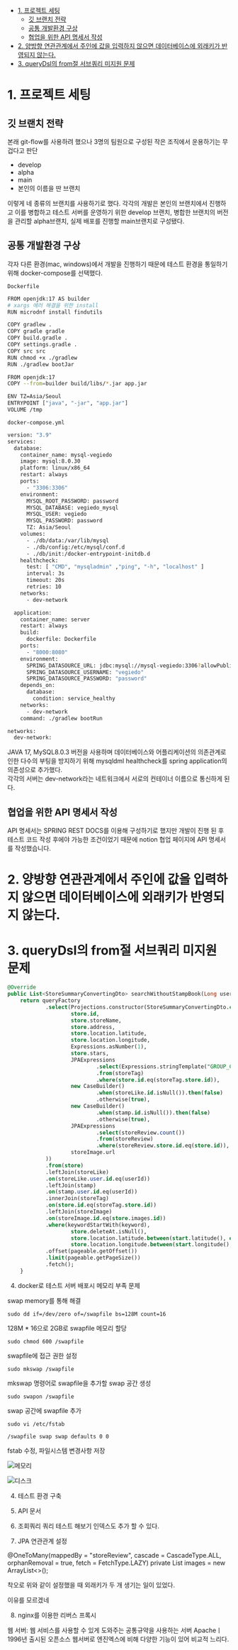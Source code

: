 - [1. 프로젝트 세팅](#1-프로젝트-세팅)
  - [깃 브랜치 전략](#깃-브랜치-전략)
  - [공통 개발환경 구상](#공통-개발환경-구상)
  - [협업을 위한 API 명세서 작성](#협업을-위한-api-명세서-작성)
- [2. 양방향 연관관계에서 주인에 값을 입력하지 않으면 데이터베이스에 외래키가 반영되지 않는다.](#2-양방향-연관관계에서-주인에-값을-입력하지-않으면-데이터베이스에-외래키가-반영되지-않는다)
- [3. queryDsl의 from절 서브쿼리 미지원 문제](#3-querydsl의-from절-서브쿼리-미지원-문제)

# 1. 프로젝트 세팅

## 깃 브랜치 전략
본래 git-flow를 사용하려 했으나 3명의 팀원으로 구성된 작은 조직에서 운용하기는 무겁다고 판단  
- develop
- alpha
- main 
- 본인의 이름을 딴 브랜치

이렇게 네 종류의 브랜치를 사용하기로 했다. 각각의 개발은 본인의 브랜치에서 진행하고 이를 병합하고 테스트 서버를 운영하기 위한 develop 브랜치, 병합한 브랜치의 버전을 관리할 alpha브랜치, 실제 배포를 진행할 main브랜치로 구성됐다.


## 공통 개발환경 구상
각자 다른 환경(mac, windows)에서 개발을 진행하기 때문에 테스트 환경을 통일하기 위해 docker-compose를 선택했다. 

`Dockerfile`
```bash
FROM openjdk:17 AS builder
# xargs 에러 해결을 위한 install
RUN microdnf install findutils

COPY gradlew .
COPY gradle gradle
COPY build.gradle .
COPY settings.gradle .
COPY src src
RUN chmod +x ./gradlew
RUN ./gradlew bootJar

FROM openjdk:17
COPY --from=builder build/libs/*.jar app.jar

ENV TZ=Asia/Seoul
ENTRYPOINT ["java", "-jar", "app.jar"]
VOLUME /tmp
```

`docker-compose.yml`
```bash
version: "3.9"
services:
  database:
    container_name: mysql-vegiedo
    image: mysql:8.0.30
    platform: linux/x86_64
    restart: always
    ports:
      - "3306:3306"
    environment:
      MYSQL_ROOT_PASSWORD: password
      MYSQL_DATABASE: vegiedo_mysql
      MYSQL_USER: vegiedo
      MYSQL_PASSWORD: password
      TZ: Asia/Seoul
    volumes:
      - ./db/data:/var/lib/mysql
      - ./db/config:/etc/mysql/conf.d
      - ./db/init:/docker-entrypoint-initdb.d
    healthcheck:
      test: [ "CMD", "mysqladmin" ,"ping", "-h", "localhost" ]
      interval: 3s
      timeout: 20s
      retries: 10
    networks:
      - dev-network

  application:
    container_name: server
    restart: always
    build:
      dockerfile: Dockerfile
    ports:
      - "8000:8080"
    environment:
      SPRING_DATASOURCE_URL: jdbc:mysql://mysql-vegiedo:3306?allowPublicKeyRetrieval=true
      SPRING_DATASOURCE_USERNAME: "vegiedo"
      SPRING_DATASOURCE_PASSWORD: "password"
    depends_on:
      database:
        condition: service_healthy
    networks:
      - dev-network
    command: ./gradlew bootRun

networks:
  dev-network:

```

JAVA 17, MySQL8.0.3 버전을 사용하며 데이터베이스와 어플리케이션의 의존관계로 인한 다수의 부팅을 방지하기 위해 mysqldml healthcheck를 spring application의 의존성으로 추가했다.  
각각의 서버는 dev-network라는 네트워크에서 서로의 컨테이너 이름으로 통신하게 된다.

## 협업을 위한 API 명세서 작성
API 명세서는 SPRING REST DOCS를 이용해 구성하기로 했지만 개발이 진행 된 후 테스트 코드 작성 후에야 가능한 조건이었기 때문에 notion 협업 페이지에 API 명세서를 작성했습니다.

# 2. 양방향 연관관계에서 주인에 값을 입력하지 않으면 데이터베이스에 외래키가 반영되지 않는다.


# 3. queryDsl의 from절 서브쿼리 미지원 문제

```sql
@Override
public List<StoreSummaryConvertingDto> searchWithoutStampBook(Long userId, String keyword, Set<TagOption> options, Location start, Location end, Pageable pageable) {
    return queryFactory
            .select(Projections.constructor(StoreSummaryConvertingDto.class,
                    store.id,
                    store.storeName,
                    store.address,
                    store.location.latitude,
                    store.location.longitude,
                    Expressions.asNumber(1),
                    store.stars,
                    JPAExpressions
                            .select(Expressions.stringTemplate("GROUP_CONCAT({0})", storeTag.tagName))
                            .from(storeTag)
                            .where(store.id.eq(storeTag.store.id)),
                    new CaseBuilder()
                            .when(storeLike.id.isNull()).then(false)
                            .otherwise(true),
                    new CaseBuilder()
                            .when(stamp.id.isNull()).then(false)
                            .otherwise(true),
                    JPAExpressions
                            .select(storeReview.count())
                            .from(storeReview)
                            .where(storeReview.store.id.eq(store.id)),
                    storeImage.url
            ))
            .from(store)
            .leftJoin(storeLike)
            .on(storeLike.user.id.eq(userId))
            .leftJoin(stamp)
            .on(stamp.user.id.eq(userId))
            .innerJoin(storeTag)
            .on(store.id.eq(storeTag.store.id))
            .leftJoin(storeImage)
            .on(storeImage.id.eq(store.images.id))
            .where(keywordStartWith(keyword),
                    store.deleteAt.isNull(),
                    store.location.latitude.between(start.latitude(), end.latitude()),
                    store.location.longitude.between(start.longitude(), end.longitude()))
            .offset(pageable.getOffset())
            .limit(pageable.getPageSize())
            .fetch();
    }

```

4. docker로 테스트 서버 배포시 메모리 부족 문제

swap memory를 통해 해결

```linux
sudo dd if=/dev/zero of=/swapfile bs=128M count=16
```
128M * 16으로 2GB로 swapfile 메모리 할당

```linux
sudo chmod 600 /swapfile
```

swapfile에 접근 권한 설정

```linux
sudo mkswap /swapfile
```
mkswap  명령어로 swapfile을 추가할 swap 공간 생성

```linux
sudo swapon /swapfile
```
swap 공간에 swapfile 추가

```linux
sudo vi /etc/fstab

/swapfile swap swap defaults 0 0
```

fstab 수정, 파일시스템 변경사항 저장

![메모리](images/free.png)

![디스크](images/df-h.png)

4. 테스트 환경 구축
5. API 문서
6. 조회쿼리
쿼리 테스트 해보기
인덱스도 추가 할 수 있다.

7. JPA 연관관계 설정

@OneToMany(mappedBy = "storeReview", cascade = CascadeType.ALL, orphanRemoval = true, fetch = FetchType.LAZY)
private List<StoreReviewImage> images = new ArrayList<>();

착오로 위와 같이 설정했을 때 외래키가 두 개 생기는 일이 있었다.

이유를 모르겠네


8. nginx를 이용한 리버스 프록시

웹 서버: 웹 서비스를 사용할 수 있게 도와주는 공통규약을 사용하는 서버
Apacheㅣ 1996년 출시된 오픈소스 웹서버로 엔진엑스에 비해 다양한 기능이 있어 비교적 느리다.

